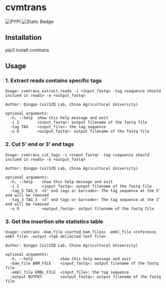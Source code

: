 # cvmtrans

![PYPI](https://img.shields.io/pypi/v/cvmtrans)
![Static Badge](https://img.shields.io/badge/OS-_Windows_%7C_Mac_%7C_Linux-steelblue)


## Installation

pip3 install cvmtrans


## Usage

### 1. Extract reads contains specific tags

```
Usage: cvmtrans_extract_reads -i <input_fastq> -tag <sequence should inclued in reads> -o <output_fastq>

Author: Qingpo Cui(SZQ Lab, China Agricultural University)

optional arguments:
  -h, --help  show this help message and exit
  -i I        <input_fastq>: output filename of the fastq file
  -tag TAG    <input_file>: the tag sequence
  -o O        <output_fastq>: output filename of the fastq file
```

### 2. Cut 5' end or 3' end tags
```
Usage: cvmtrans_cut_tags -i <input_fastq> -tag <sequence should inclued in reads> -o <output_fastq>

Author: Qingpo Cui(SZQ Lab, China Agricultural University)

optional arguments:
  -h, --help    show this help message and exit
  -i I          <input_fastq>: output filename of the fastq file
  -tag_5 TAG_5  <5‘ end tags or barcode>: The tag sequence at the 5’ end will be removed
  -tag_3 TAG_3  <3‘ end tags or barcode>: The tag sequence at the 3’ end will be removed
  -o O          <output_fastq>: output filename of the fastq file
```


### 3. Get the insertion site statistics table
```
Usage: cvmtrans -bam_file <sorted_bam_files> -embl_file <reference embl file> -output <tab delimited text file>

Author: Qingpo Cui(SZQ Lab, China Agricultural University)

optional arguments:
  -h, --help            show this help message and exit
  -bam_file BAM_FILE    <input_fastq>: output filename of the fastq file
  -embl_file EMBL_FILE  <input_file>: the tag sequence
  -output OUTPUT        <output_fastq>: output filename of the fastq file
```


